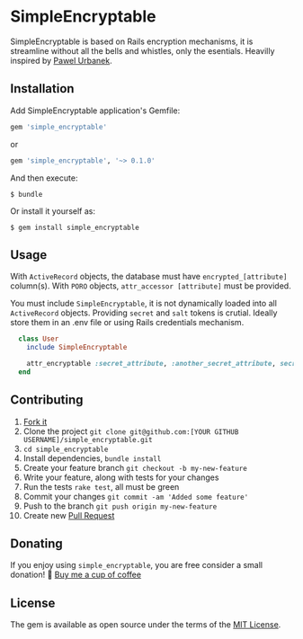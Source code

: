 # SimpleEncryptable

SimpleEncryptable is based on Rails encryption mechanisms, it is streamline without all the bells and whistles, only the esentials. Heavilly inspired by [Pawel Urbanek](https://pawelurbanek.com/rails-secure-encrypt-decrypt).

## Installation

Add SimpleEncryptable application's Gemfile:

```ruby
gem 'simple_encryptable'
```
or
```ruby
gem 'simple_encryptable', '~> 0.1.0'
```

And then execute:

    $ bundle

Or install it yourself as:

    $ gem install simple_encryptable

## Usage
With `ActiveRecord` objects, the database must have `encrypted_[attribute]` column(s). With `PORO` objects, `attr_accessor [attribute]` must be provided.

You must include `SimpleEncryptable`, it is not dynamically loaded into all `ActiveRecord` objects. Providing `secret` and `salt` tokens is crutial. Ideally store them in an .env file or using Rails credentials mechanism.

```ruby
  class User
    include SimpleEncryptable

    attr_encryptable :secret_attribute, :another_secret_attribute, secret: 'foo', salt: 'bar'
  end
```

## Contributing

1. [Fork it](https://github.com/rkorzeniec/simple_encryptable/fork)
2. Clone the project `git clone git@github.com:[YOUR GITHUB USERNAME]/simple_encryptable.git`
3. `cd simple_encryptable`
4. Install dependencies, `bundle install`
5. Create your feature branch `git checkout -b my-new-feature`
6. Write your feature, along with tests for your changes
7. Run the tests `rake test`, all must be green
8. Commit your changes `git commit -am 'Added some feature'`
9. Push to the branch `git push origin my-new-feature`
10. Create new [Pull Request](https://help.github.com/articles/creating-a-pull-request/)

## Donating
If you enjoy using `simple_encryptable`, you are free consider a small donation! 🙂
[Buy me a cup of coffee](https://paypal.me/rkorzeniec)

## License

The gem is available as open source under the terms of the [MIT License](https://opensource.org/licenses/MIT).
